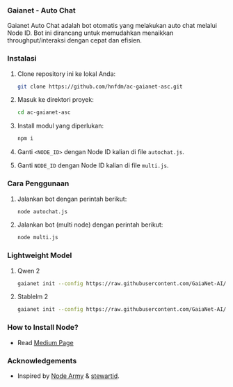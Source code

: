 ### Gaianet - Auto Chat

Gaianet Auto Chat adalah bot otomatis yang melakukan auto chat melalui Node ID. Bot ini dirancang untuk memudahkan 
menaikkan throughput/interaksi dengan cepat dan efisien.

### Instalasi

1. Clone repository ini ke lokal Anda:

   ```bash
   git clone https://github.com/hnfdm/ac-gaianet-asc.git
   ```

2. Masuk ke direktori proyek:
   ```bash
   cd ac-gaianet-asc
   ```

3. Install modul yang diperlukan:
   ```bash
   npm i
   ```
   
4. Ganti `<NODE_ID>` dengan Node ID kalian di file `autochat.js`.
5. Ganti `NODE_ID` dengan Node ID kalian di file `multi.js`.

### Cara Penggunaan

1. Jalankan bot dengan perintah berikut:
   
   ```bash
   node autochat.js
   ```

2. Jalankan bot (multi node) dengan perintah berikut:
   
   ```bash
   node multi.js
   ```
### Lightweight Model

1. Qwen 2
   ```bash
   gaianet init --config https://raw.githubusercontent.com/GaiaNet-AI/node-configs/main/qwen2-0.5b-instruct/config.json
   ```
   
2. Stablelm 2
   ```bash
   gaianet init --config https://raw.githubusercontent.com/GaiaNet-AI/node-configs/main/stablelm-2-zephyr-1.6b/config.json
   ```

### How to Install Node?
- Read [Medium Page](https://medium.com/@amirsohail208/how-to-install-gaianet-node-without-getting-stuck-52a8d1b899ee)

### Acknowledgements
- Inspired by [Node Army](https://github.com/sipalingnode) & [stewartid](https://github.com/dicoderin).
